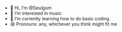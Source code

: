 - 👋 Hi, I’m @Seulgom
- 👀 I’m interested in music 
- 🌱 I’m currently learning how to do basic coding
- 😄 Pronouns: any, whichever you think might fit me

<!---
Seulgom/Seulgom is a ✨ special ✨ repository because its `README.md` (this file) appears on your GitHub profile.
You can click the Preview link to take a look at your changes.
--->
